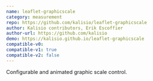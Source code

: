 ```yaml
---
name: leaflet-graphicscale
category: measurement
repo: https://github.com/kalisio/leaflet-graphicscale
author: Kalisio contributors, Erik Escoffier
author-url: https://github.com/kalisio
demo: https://kalisio.github.io/leaflet-graphicscale
compatible-v0:
compatible-v1: true
compatible-v2: false
---
```


Configurable and animated graphic scale control.
